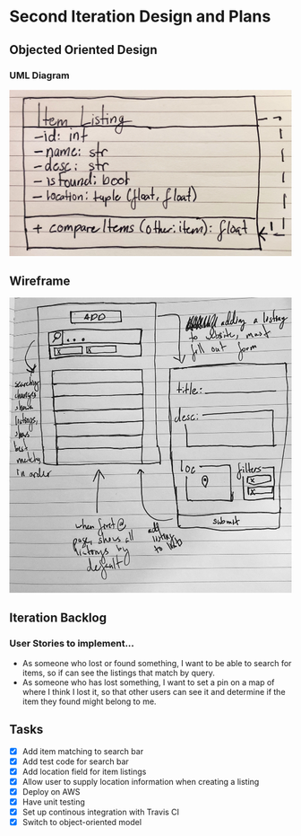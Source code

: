 # Second Iteration Design and Plans

## Objected Oriented Design

### UML Diagram

![UML Diagram](./additional/uml2.jpg)

## Wireframe

![Wireframe](./additional/wireframe2.jpg)

## Iteration Backlog

### User Stories to implement...

* As someone who lost or found something, I want to be able to search for items, so if can see the listings that match by query.
* As someone who has lost something, I want to set a pin on a map of where I think I lost it, so that other users can see it and determine if the item they found might belong to me.

## Tasks

- [X] Add item matching to search bar
- [X] Add test code for search bar
- [X] Add location field for item listings
- [X] Allow user to supply location information when creating a listing
- [X] Deploy on AWS
- [x] Have unit testing
- [x] Set up continous integration with Travis CI
- [X] Switch to object-oriented model
